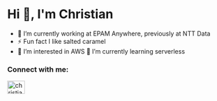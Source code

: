 <h1 align="left">Hi 👋, I'm Christian</h1>


- 🔭 I’m currently working at EPAM Anywhere, previously at NTT Data
- ⚡ Fun fact I like salted caramel
- 👀 I’m interested in AWS 🌱 I’m currently learning serverless

<h3 align="left">Connect with me:</h3>
  <p align="left">
  <a href="https://linkedin.com/in/christian-cucinotta" target="blank"><img align="center" src="https://cdn.jsdelivr.net/npm/simple-icons@3.0.1/icons/linkedin.svg" alt="christian-cucinotta-linkedin" height="30" width="40" /></a>
</p>

<!---
dr-star/dr-star is a ✨ special ✨ repository because its `README.md` (this file) appears on your GitHub profile.
You can click the Preview link to take a look at your changes.
--->
